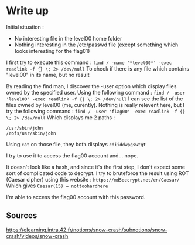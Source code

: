# Write up

Initial situation :
- No interesting file in the level00 home folder
- Nothing interesting in the /etc/passwd file (except something which looks interesting for the flag01)

I first try to execute this command :
`find / -name '*level00*' -exec readlink -f {} \; 2> /dev/null`
To check if there is any file which contains "level00" in its name, but no result

By reading the find man, I discover the -user option which display files owned by the specified user.
Using the following command :
`find / -user 'level00' -exec readlink -f {} \; 2> /dev/null`
I can see the list of the files owned by level00 (me, curently).
Nothing is really relevent here, but I try the following command :
`find / -user 'flag00' -exec readlink -f {} \; 2> /dev/null`
Which displays me 2 paths :
```
/usr/sbin/john
/rofs/usr/sbin/john
```
Using `cat` on those file, they both displays `cdiiddwpgswtgt`

I try to use it to access the flag00 account and... nope.

It doesn't look like a hash, and since it's the first step, I don't expect some sort of complicated code to decrypt.
I try to bruteforce the result using ROT (Caesar cipher) using this website : `https://md5decrypt.net/en/Caesar/`
Which gives `Caesar(15) = nottoohardhere`

I'm able to access the flag00 account with this password.

## Sources

https://elearning.intra.42.fr/notions/snow-crash/subnotions/snow-crash/videos/snow-crash
